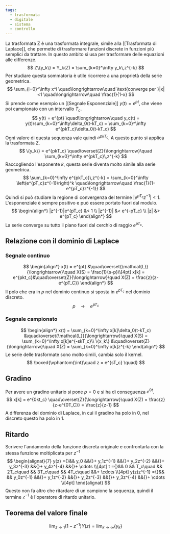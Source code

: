 ```yaml
---
tags:
  - trasformata
  - digitale
  - sistema
  - controllo
---
```

La trasformata Z è una trasformata integrale, simile alla [[Trasformata di Laplace]], che permette di trasformare funzioni discrete in funzioni più semplici da trattare. In questo ambito si usa per trasformare delle equazioni alle differenze.
$$
Z\{y_k\} = Y_k(Z) = \sum_{k=0}^\infty y_k\,z^{-k}
$$
Per studiare questa sommatoria è utile ricorrere a una proprietà della serie geometrica.
$$
\sum_{i=0}^\infty x^i \quad\longrightarrow\quad \text{converge per }|x|<1 \quad\longrightarrow\quad \frac{1}{1-x}
$$
Si prende come esempio un [[Segnale Esponenziale]] $y(t) = e^{pt}$, che viene poi campionato con un intervallo $T_c$.
$$
y(t) = e^{pt} \quad\longrightarrow\quad y_c(t) = y(t)\sum_{k=0}^\infty\delta_0(t-kT_c) = \sum_{k=0}^\infty e^{pkT_c}\delta_0(t-kT_c)
$$
Ogni valore di questa sequenza vale quindi $e^{pkT_c}$. A questo punto si applica la trasformata Z.
$$
\{y_k\} = e^{pkT_c} \quad\overset{Z}{\longrightarrow}\quad \sum_{k=0}^\infty e^{pkT_c}\,z^{-k}
$$
Raccogliendo l'esponente $k$, questa serie diventa molto simile alla serie geometrica.
$$
\sum_{k=0}^\infty e^{pkT_c}\,z^{-k} = \sum_{k=0}^\infty \left(e^{pT_c}z^{-1}\right)^k \quad\longrightarrow\quad \frac{1}{1-e^{pT_c}z^{-1}}
$$
Quindi si può studiare la regione di convergenza del termine $|e^{pT_c}z^{-1}| < 1$. L'esponenziale è sempre positivo e può essere portato fuori dal modulo. 
$$
\begin{align*}
|z^{-1}|e^{pT_c} &< 1 \\
|z^{-1}| &< e^{-pT_c} \\
|z| &> e^{pT_c}
\end{align*}
$$
La serie converge su tutto il piano fuori dal cerchio di raggio $e^{pT_c}$.
## Relazione con il dominio di Laplace
### Segnale continuo
$$
\begin{align*}
x(t) = e^{pt} &\quad\overset{\mathcal{L}}{\longrightarrow}\quad X(S) = \frac{1}{s-p}\\[4pt]
x[k] = e^{pkt_c}&\quad\overset{Z}{\longrightarrow}\quad X(Z) = \frac{z}{z-e^{pT_C}}
\end{align*}
$$Il polo che era in $p$ nel dominio continuo si sposta in $e^{pT_c}$ nel dominio discreto.
$$
p \quad\longrightarrow\quad e^{pT_c}
$$
### Segnale campionato
$$
\begin{align*}
x(t) = \sum_{k=0}^\infty x[k]\delta_0(t-kT_c) &\quad\overset{\mathcal{L}}{\longrightarrow}\quad X(S) = \sum_{k=0}^\infty x[k]e^{-skT_c}\\
\{x_k\} &\quad\overset{Z}{\longrightarrow}\quad X(Z) = \sum_{k=0}^\infty x[k]z^{-k}
\end{align*}
$$
Le serie delle trasformate sono molto simili, cambia solo il kernel.
$$
\boxed{\vphantom{\int}\quad z = e^{sT_c} \quad}
$$
## Gradino
Per avere un gradino unitario si pone $p=0$ e si ha di conseguenza $e^{0t}$.
$$
x[k] = e^{0kt_c} \quad\overset{Z}{\longrightarrow}\quad X(Z) = \frac{z}{z-e^{0T_C}} = \frac{z}{z-1}
$$
A differenza del dominio di Laplace, in cui il gradino ha polo in $0$, nel discreto questo ha polo in $1$.
## Ritardo
Scrivere l'andamento della funzione discreta originale e confrontarla con la stessa funzione moltiplicata per $z^{-1}$
$$
\begin{alignat}{7}
y(z) ={}&& y_0 &&{}+ y_1z^{-1} &&{}+ y_2z^{-2} &&{}+ y_3z^{-3} &&{}+ y_4z^{-4} &&{}+ \cdots \\[4pt]
t ={}&& 0 && T_c\quad && 2T_c\quad && 3T_c\quad && 4T_c\quad &&+ \cdots \\[4pt]
y(z)z^{-1} ={}&&  && y_0z^{-1} &&{}+ y_1z^{-2} &&{}+ y_2z^{-3} &&{}+ y_3z^{-4} &&{}+ \cdots \\[4pt]
\end{alignat}
$$
Questo non fa altro che ritardare di un campione la sequenza, quindi il termine $z^{-1}$ è l'operatore di ritardo unitario.
## Teorema del valore finale
$$
\lim_{z\to1}\left(1-z^{-1}\right)Y(z) = \lim_{k\to\infty}\left\{y_k\right\}
$$